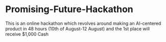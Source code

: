 # Promising-Future-Hackathon
This is an online hackathon which revolves around making an AI-centered product in 48 hours (10th of August-12 August) and the 1st place will receive $1,000 Cash
